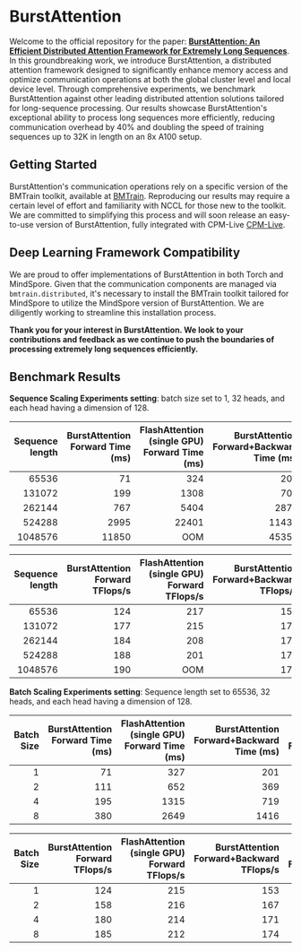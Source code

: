 # BurstAttention
Welcome to the official repository for the paper: [**BurstAttention: An Efficient Distributed Attention Framework for Extremely Long Sequences**](https://arxiv.org/pdf/2403.09347v1.pdf). In this groundbreaking work, we introduce BurstAttention, a distributed attention framework designed to significantly enhance memory access and optimize communication operations at both the global cluster level and local device level. Through comprehensive experiments, we benchmark BurstAttention against other leading distributed attention solutions tailored for long-sequence processing. Our results showcase BurstAttention's exceptional ability to process long sequences more efficiently, reducing communication overhead by 40% and doubling the speed of training sequences up to 32K in length on an 8x A100 setup.

## Getting Started
BurstAttention's communication operations rely on a specific version of the BMTrain toolkit, available at [BMTrain](https://github.com/OpenBMB/BMTrain). Reproducing our results may require a certain level of effort and familiarity with NCCL for those new to the toolkit. We are committed to simplifying this process and will soon release an easy-to-use version of BurstAttention, fully integrated with CPM-Live [CPM-Live](https://github.com/OpenBMB/CPM-Live).

## Deep Learning Framework Compatibility
We are proud to offer implementations of BurstAttention in both Torch and MindSpore. Given that the communication components are managed via `bmtrain.distributed`, it's necessary to install the BMTrain toolkit tailored for MindSpore to utilize the MindSpore version of BurstAttention. We are diligently working to streamline this installation process.

**Thank you for your interest in BurstAttention. We look  to your contributions and feedback as we continue to push the boundaries of processing extremely long sequences efficiently.**

## Benchmark Results

**Sequence Scaling Experiments setting**: batch size set to 1, 32 heads, and each head having a dimension of 128.


|   Sequence length |   BurstAttention Forward Time (ms) |   FlashAttention (single GPU) Forward Time (ms) |   BurstAttention Forward+Backward Time (ms) |   FlashAttention (single GPU) Forward+Backward Time (ms) |
|-:|--:|---:|-:|-:|
|    65536 |                       71 |                                   324 |                               201 |                                           1236 |
|   131072 |                      199 |                                  1308 |                               702 |                                           4937 |
|   262144 |                      767 |                                  5404 |                              2872 |                                          19852 |
|   524288 |                     2995 |                                 22401 |                             11433 |                                          80146 |
|  1048576 |                    11850 |                                   OOM |                             45357 |                                            OOM |


|   Sequence length |   BurstAttention Forward TFlops/s |   FlashAttention (single GPU) Forward TFlops/s |   BurstAttention Forward+Backward TFlops/s |   FlashAttention (single GPU) Forward+Backward TFlops/s |
|-:|-:|-:|-:|-:|
|    65536 |                         124 |                                      217 |                             153 |                                          199 |
|   131072 |                         177 |                                      215 |                             176 |                                          200 |
|   262144 |                         184 |                                      208 |                             171 |                                          199 |
|   524288 |                         188 |                                      201 |                             172 |                                          197 |
|  1048576 |                         190 |                                      OOM |                             174 |                                          OOM |



**Batch Scaling Experiments setting**: Sequence length set to 65536, 32 heads, and each head having a dimension of 128.

|   Batch Size |   BurstAttention Forward Time (ms) |   FlashAttention (single GPU) Forward Time (ms) |   BurstAttention Forward+Backward Time (ms) |   FlashAttention (single GPU) Forward+Backward Time (ms) |
|-:|-:|-:|-:|-:|
|            1 |                       71 |                                   327 |                               201 |                                           1236 |
|            2 |                      111 |                                   652 |                               369 |                                           2487 |
|            4 |                      195 |                                  1315 |                               719 |                                           4995 |
|            8 |                      380 |                                  2649 |                              1416 |                                          10021 |

|   Batch Size |   BurstAttention Forward TFlops/s |   FlashAttention (single GPU) Forward TFlops/s |   BurstAttention Forward+Backward TFlops/s |   FlashAttention (single GPU) Forward+Backward TFlops/s |
|---:|--------:|-:|--:|-----:|
|            1 |                         124 |                                      215 |                             153 |                                          199 |
|            2 |                         158 |                                      216 |                             167 |                                          198 |
|            4 |                         180 |                                      214 |                             171 |                                          197 |
|            8 |                         185 |                                      212 |                             174 |                                          197 |
